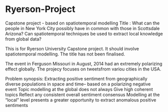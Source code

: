 # Ryerson-Project
Capstone project -  based on spatiotemporal modelling
Title : What can the people in New York City possibly have in common with those in Scottsdale Arizona?
        Can spatiotemporal techniques be used to extract local knowledge from global data?

This is for Ryerson University Capstone project. It should involve spatiotemporal modelling. The title has not been finalised.

The event in Ferguson Missouri in August, 2014 had an extremely polarizing effect globally. The projecy focuses on tweetsfrom variou cities in the USA.

Problem synopsis:
Extracting positive sentiment from geographically diverse populations in space and time– based on a polarizing negative event
Topic modelling at the global does not always
  Give high coherent topics
  Reflect any consistent overall sentiment consensus
Modelling at the “local” level presents a greater opportunity to extract anomalous positive sentiments
